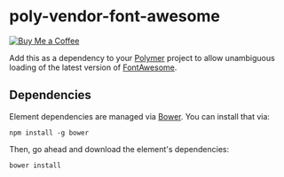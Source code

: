 # poly-vendor-font-awesome

[![Buy Me a Coffee](http://static.tonybogdanov.com/github/coffee.svg)](http://ko-fi.co/1236KUKJNC96B)

Add this as a dependency to your [Polymer](https://polymer-project.org) project to allow unambiguous loading of the latest version of [FontAwesome](http://fontawesome.io).

## Dependencies

Element dependencies are managed via [Bower](http://bower.io/). You can
install that via:

    npm install -g bower

Then, go ahead and download the element's dependencies:

    bower install